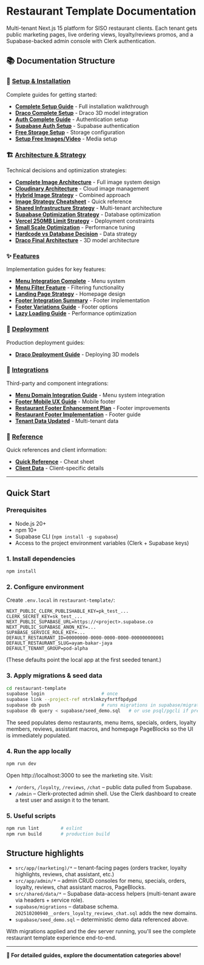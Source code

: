 # Restaurant Template Documentation

Multi-tenant Next.js 15 platform for SISO restaurant clients. Each tenant gets public marketing pages, live ordering views, loyalty/reviews promos, and a Supabase-backed admin console with Clerk authentication.

## 📚 Documentation Structure

### 🚀 [Setup & Installation](./setup/)
Complete guides for getting started:
- [**Complete Setup Guide**](./setup/COMPLETE-SETUP-GUIDE.md) - Full installation walkthrough
- [**Draco Complete Setup**](./setup/DRACO-COMPLETE-SETUP.md) - Draco 3D model integration
- [**Auth Complete Guide**](./setup/AUTH-COMPLETE-GUIDE.md) - Authentication setup
- [**Supabase Auth Setup**](./setup/SUPABASE-AUTH-SETUP.md) - Supabase authentication
- [**Free Storage Setup**](./setup/FREE-STORAGE-SETUP.md) - Storage configuration
- [**Setup Free Images/Video**](./setup/SETUP-FREE-IMAGES-VIDEO.md) - Media setup

### 🏗️ [Architecture & Strategy](./architecture/)
Technical decisions and optimization strategies:
- [**Complete Image Architecture**](./architecture/COMPLETE-IMAGE-ARCHITECTURE.md) - Full image system design
- [**Cloudinary Architecture**](./architecture/CLOUDINARY-ARCHITECTURE.md) - Cloud image management
- [**Hybrid Image Strategy**](./architecture/HYBRID-IMAGE-STRATEGY.md) - Combined approach
- [**Image Strategy Cheatsheet**](./architecture/IMAGE-STRATEGY-CHEATSHEET.md) - Quick reference
- [**Shared Infrastructure Strategy**](./architecture/SHARED-INFRASTRUCTURE-STRATEGY.md) - Multi-tenant architecture
- [**Supabase Optimization Strategy**](./architecture/SUPABASE-OPTIMIZATION-STRATEGY.md) - Database optimization
- [**Vercel 250MB Limit Strategy**](./architecture/VERCEL-250MB-LIMIT-STRATEGY.md) - Deployment constraints
- [**Small Scale Optimization**](./architecture/SMALL-SCALE-OPTIMIZATION.md) - Performance tuning
- [**Hardcode vs Database Decision**](./architecture/HARDCODE-VS-DATABASE-DECISION.md) - Data strategy
- [**Draco Final Architecture**](./architecture/DRACO-FINAL-ARCHITECTURE.md) - 3D model architecture

### ✨ [Features](./features/)
Implementation guides for key features:
- [**Menu Integration Complete**](./features/MENU-INTEGRATION-COMPLETE.md) - Menu system
- [**Menu Filter Feature**](./features/MENU-FILTER-FEATURE.md) - Filtering functionality
- [**Landing Page Strategy**](./features/LANDING-PAGE-STRATEGY.md) - Homepage design
- [**Footer Integration Summary**](./features/FOOTER-INTEGRATION-SUMMARY.md) - Footer implementation
- [**Footer Variations Guide**](./features/FOOTER-VARIATIONS-GUIDE.md) - Footer options
- [**Lazy Loading Guide**](./features/LAZY-LOADING-GUIDE.md) - Performance optimization

### 🚢 [Deployment](./deployment/)
Production deployment guides:
- [**Draco Deployment Guide**](./deployment/DRACO-DEPLOYMENT-GUIDE.md) - Deploying 3D models

### 🔌 [Integrations](./integrations/)
Third-party and component integrations:
- [**Menu Domain Integration Guide**](./integrations/MENU-DOMAIN-INTEGRATION-GUIDE.md) - Menu system integration
- [**Footer Mobile UX Guide**](./integrations/FOOTER-MOBILE-UX-GUIDE.md) - Mobile footer
- [**Restaurant Footer Enhancement Plan**](./integrations/RESTAURANT-FOOTER-ENHANCEMENT-PLAN.md) - Footer improvements
- [**Restaurant Footer Implementation**](./integrations/RESTAURANT-FOOTER-IMPLEMENTATION-GUIDE.md) - Footer guide
- [**Tenant Data Updated**](./integrations/TENANT-DATA-UPDATED.md) - Multi-tenant data

### 📖 [Reference](./reference/)
Quick references and client information:
- [**Quick Reference**](./reference/QUICK-REFERENCE.md) - Cheat sheet
- [**Client Data**](./reference/client-data.md) - Client-specific details

---

## Quick Start

### Prerequisites

- Node.js 20+
- npm 10+
- Supabase CLI (`npm install -g supabase`)
- Access to the project environment variables (Clerk + Supabase keys)

### 1. Install dependencies

```bash
npm install
```

### 2. Configure environment

Create `.env.local` in `restaurant-template/`:

```env
NEXT_PUBLIC_CLERK_PUBLISHABLE_KEY=pk_test_...
CLERK_SECRET_KEY=sk_test_...
NEXT_PUBLIC_SUPABASE_URL=https://<project>.supabase.co
NEXT_PUBLIC_SUPABASE_ANON_KEY=...
SUPABASE_SERVICE_ROLE_KEY=...
DEFAULT_RESTAURANT_ID=00000000-0000-0000-0000-000000000001
DEFAULT_RESTAURANT_SLUG=ayam-bakar-jaya
DEFAULT_TENANT_GROUP=pod-alpha
```

(These defaults point the local app at the first seeded tenant.)

### 3. Apply migrations & seed data

```bash
cd restaurant-template
supabase login                     # once
supabase link --project-ref ntrklmkzyfnrtfbpdypd
supabase db push                   # runs migrations in supabase/migrations
supabase db query < supabase/seed_demo.sql   # or use psql/pgcli if preferred
```

The seed populates demo restaurants, menu items, specials, orders, loyalty members, reviews, assistant macros, and homepage PageBlocks so the UI is immediately populated.

### 4. Run the app locally

```bash
npm run dev
```

Open http://localhost:3000 to see the marketing site. Visit:

- `/orders`, `/loyalty`, `/reviews`, `/chat` – public data pulled from Supabase.
- `/admin` – Clerk-protected admin shell. Use the Clerk dashboard to create a test user and assign it to the tenant.

### 5. Useful scripts

```bash
npm run lint        # eslint
npm run build       # production build
```

## Structure highlights

- `src/app/(marketing)/*` – tenant-facing pages (orders tracker, loyalty highlights, reviews, chat assistant, etc.)
- `src/app/admin/*` – admin CRUD consoles for menu, specials, orders, loyalty, reviews, chat assistant macros, PageBlocks.
- `src/shared/data/*` – Supabase data-access helpers (multi-tenant aware via headers + service role).
- `supabase/migrations` – database schema. `202510200940__orders_loyalty_reviews_chat.sql` adds the new domains.
- `supabase/seed_demo.sql` – deterministic demo data referenced above.

With migrations applied and the dev server running, you'll see the complete restaurant template experience end-to-end.

---

**📝 For detailed guides, explore the documentation categories above!**
